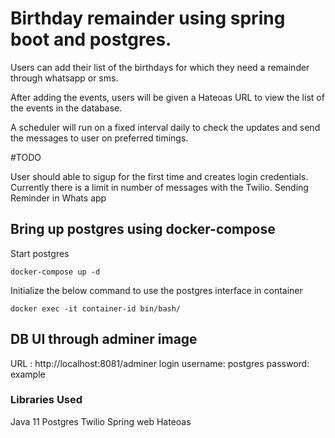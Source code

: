 
# Birthday remainder using spring boot and postgres. 

 Users can add their list of the birthdays for which they need a remainder through whatsapp or sms.
 
 After adding the events, users will be given a Hateoas URL to view the list of the events in the database.
 
 A scheduler will run on a fixed interval daily to check the updates and send the messages to user on preferred timings.
 
#TODO
 
 User should able to sigup for the first time and creates login credentials.
 Currently there is a limit in number of messages with the Twilio.
 Sending Reminder in Whats app
 

## Bring up postgres using docker-compose
Start postgres
```
docker-compose up -d
```
Initialize the below command to use the postgres interface in container 
```
docker exec -it container-id bin/bash/ 
```

## DB UI through adminer image

URL : http://localhost:8081/adminer
login username: postgres
password: example


### Libraries Used
Java 11
Postgres
Twilio
Spring web
Hateoas
